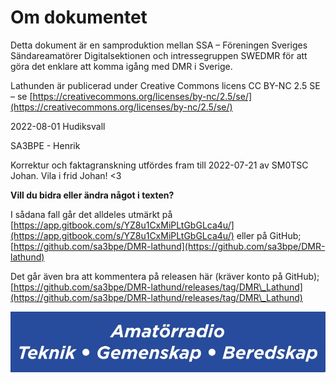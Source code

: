 # Om dokumentet

Detta dokument är en samproduktion mellan SSA – Föreningen Sveriges Sändareamatörer Digitalsektionen och intressegruppen SWEDMR för att göra det enklare att komma igång med DMR i Sverige.

Lathunden är publicerad under Creative Commons licens CC BY-NC 2.5 SE – se [https://creativecommons.org/licenses/by-nc/2.5/se/](https://creativecommons.org/licenses/by-nc/2.5/se/)

2022-08-01 Hudiksvall

SA3BPE - Henrik

Korrektur och faktagranskning utfördes fram till 2022-07-21 av SM0TSC Johan. Vila i frid Johan! <3

**Vill du bidra eller ändra något i texten?**

I sådana fall går det alldeles utmärkt på [https://app.gitbook.com/s/YZ8u1CxMiPLtGbGLca4u/](https://app.gitbook.com/s/YZ8u1CxMiPLtGbGLca4u/) eller på GitHub; [https://github.com/sa3bpe/DMR-lathund](https://github.com/sa3bpe/DMR-lathund)

Det går även bra att kommentera på releasen här (kräver konto på GitHub); [https://github.com/sa3bpe/DMR-lathund/releases/tag/DMR\_Lathund](https://github.com/sa3bpe/DMR-lathund/releases/tag/DMR\_Lathund)



![](.gitbook/assets/9)
